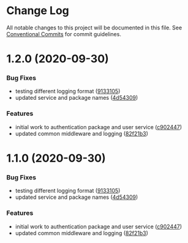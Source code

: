 # Change Log

All notable changes to this project will be documented in this file.
See [Conventional Commits](https://conventionalcommits.org) for commit guidelines.

# 1.2.0 (2020-09-30)


### Bug Fixes

* testing different logging format ([9133105](https://github.com/chrishontoir/finance_system/commit/9133105555c72000ca85ebbeb264ec04af68e869))
* updated service and package names ([4d54309](https://github.com/chrishontoir/finance_system/commit/4d543095deb8ae3833f4462fbce32eb454cd4108))


### Features

* initial work to authentication package and user service ([c902447](https://github.com/chrishontoir/finance_system/commit/c902447f2c1aeda6419107b758505b68107e8b7c))
* updated common middleware and logging ([82f21b3](https://github.com/chrishontoir/finance_system/commit/82f21b363b514f5316ac25c94293f77b74ff36a4))





# 1.1.0 (2020-09-30)


### Bug Fixes

* testing different logging format ([9133105](https://github.com/chrishontoir/finance_system/commit/9133105555c72000ca85ebbeb264ec04af68e869))
* updated service and package names ([4d54309](https://github.com/chrishontoir/finance_system/commit/4d543095deb8ae3833f4462fbce32eb454cd4108))


### Features

* initial work to authentication package and user service ([c902447](https://github.com/chrishontoir/finance_system/commit/c902447f2c1aeda6419107b758505b68107e8b7c))
* updated common middleware and logging ([82f21b3](https://github.com/chrishontoir/finance_system/commit/82f21b363b514f5316ac25c94293f77b74ff36a4))
